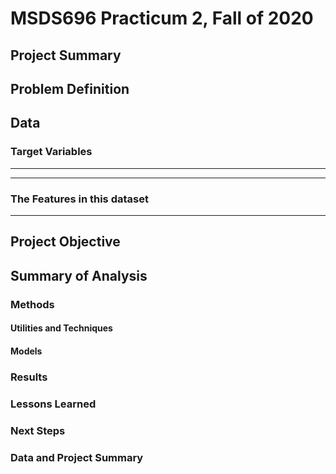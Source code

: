 # MSDS696 Practicum 2, Fall of 2020

## Project Summary



## Problem Definition

## Data

### Target Variables
---


---
### The Features in this dataset
---

## Project Objective


## Summary of Analysis


### Methods


#### Utilities and Techniques


#### Models


### Results

### Lessons Learned

### Next Steps

### Data and Project Summary



